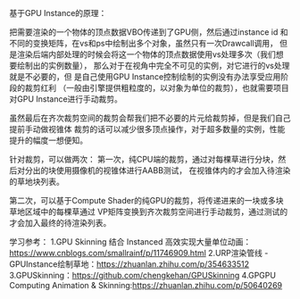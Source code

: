 基于GPU Instance的原理：

把需要渲染的一个物体的顶点数据VBO传递到了GPU侧，然后通过instance id
和不同的变换矩阵，在vs和ps中绘制出多个对象，虽然只有一次Drawcall调用，
但是渲染后端内部处理的时候会将这一个物体的顶点数据使用vs处理多次（我们想要绘制出的实例数量），
那么对于在视角中完全不可见的实例，对它进行的vs处理就是不必要的，但
是自己使用GPU Instance控制绘制的实例没有办法享受应用阶段的裁剪红利
（一般由引擎提供粗粒度的，以对象为单位的裁剪），也就需要项目对GPU Instance进行手动裁剪。

虽然最后在齐次裁剪空间的裁剪会帮我们把不必要的片元给裁剪掉，但是我们自己提前手动做视锥体
裁剪的话可以减少很多顶点操作，对于超多数量的实例，性能提升的幅度一想便知。

针对裁剪，可以做两次：
第一次，纯CPU端的裁剪，通过对每棵草进行分块，然后对分出的块使用摄像机的视锥体进行AABB测试，
	在视锥体内的才会加入待渲染的草地块列表。

第二次，可以基于Compute Shader的纯GPU的裁剪，将传递进来的一块或多块草地区域中的每棵草通过
	VP矩阵变换到齐次裁剪空间进行手动裁剪，通过测试的才会加入最终的待渲染列表。
	
	
	
学习参考：
1.GPU Skinning 结合 Instanced 高效实现大量单位动画：https://www.cnblogs.com/smallrainf/p/11746909.html
2.URP渲染管线 - GPUInstance绘制草地：https://zhuanlan.zhihu.com/p/354633512 
3.GPUSkinning：https://github.com/chengkehan/GPUSkinning
4.GPGPU Computing Animation & Skinning:https://zhuanlan.zhihu.com/p/50640269